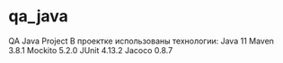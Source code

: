 # qa_java
QA Java Project
В проектке использованы технологии:
Java 11
Maven 3.8.1
Mockito 5.2.0
JUnit 4.13.2
Jacoco 0.8.7
